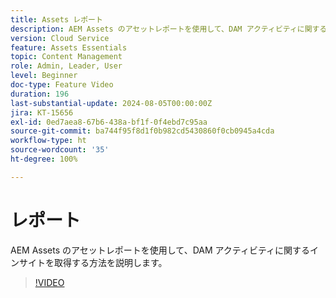 ```yaml
---
title: Assets レポート
description: AEM Assets のアセットレポートを使用して、DAM アクティビティに関するインサイトを取得する方法を説明します。
version: Cloud Service
feature: Assets Essentials
topic: Content Management
role: Admin, Leader, User
level: Beginner
doc-type: Feature Video
duration: 196
last-substantial-update: 2024-08-05T00:00:00Z
jira: KT-15656
exl-id: 0ed7aea8-67b6-438a-bf1f-0f4ebd7c95aa
source-git-commit: ba744f95f8d1f0b982cd5430860f0cb0945a4cda
workflow-type: ht
source-wordcount: '35'
ht-degree: 100%

---
```


# レポート

AEM Assets のアセットレポートを使用して、DAM アクティビティに関するインサイトを取得する方法を説明します。

>[!VIDEO](https://video.tv.adobe.com/v/3432496/?learn=on)
